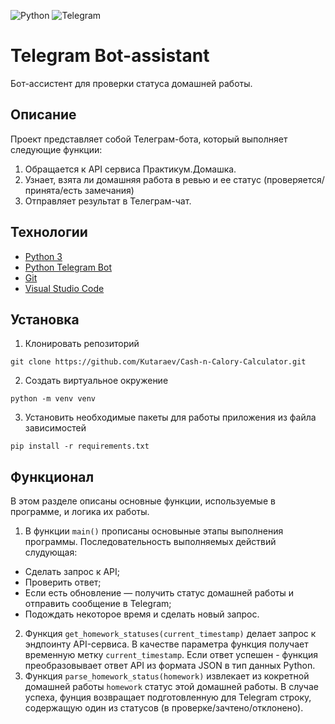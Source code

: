 ![Python](https://img.shields.io/badge/Python-3776AB?style=for-the-badge&logo=python&logoColor=white)
![Telegram](https://img.shields.io/badge/Telegram-2CA5E0?style=for-the-badge&logo=telegram&logoColor=white)

# Telegram Bot-assistant
Бот-ассистент для проверки статуса домашней работы.

## Описание
Проект представляет собой Телеграм-бота, который выполняет следующие функции:
1. Обращается к API сервиса Практикум.Домашка.
2. Узнает, взята ли домашняя работа в ревью и ее статус (проверяется/принята/есть замечания)
3. Отправляет результат в Телеграм-чат.

## Технологии
- [Python 3](https://www.python.org/downloads/)
- [Python Telegram Bot](https://python-telegram-bot.readthedocs.io/en/stable/)
- [Git](https://github.com/)
- [Visual Studio Code](https://code.visualstudio.com/Download)

## Установка
1. Клонировать репозиторий
```
git clone https://github.com/Kutaraev/Cash-n-Calory-Calculator.git
```
2. Создать виртуальное окружение
```
python -m venv venv
```
3. Установить необходимые пакеты для работы приложения из файла зависимостей
```
pip install -r requirements.txt
```

## Функционал
В этом разделе описаны основные функции, используемые в программе, и логика их работы.
1.  В функции `main()` прописаны основыные этапы выполнения программы. Последовательность выполняемых действий слудующая:
- Сделать запрос к API;
- Проверить ответ;
- Если есть обновление — получить статус домашней работы и отправить сообщение в Telegram;
- Подождать некоторое время и сделать новый запрос.
2. Функция `get_homework_statuses(current_timestamp)` делает запрос к эндпоинту API-сервиса. В качестве параметра функция получает временную метку `current_timestamp`. Если ответ успешен - функция преобразовывает ответ API из формата JSON в тип данных Python.
3. Функция `parse_homework_status(homework)` извлекает из кокретной домашней работы `homework` статус этой домашней работы. В случае успеха, фунция возвращает подготовленную для Telegram строку, содержащую один из статусов (в проверке/зачтено/отклонено).
